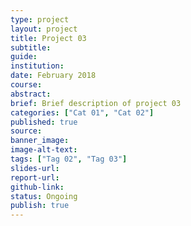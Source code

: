```yaml
---
type: project
layout: project
title: Project 03
subtitle: 
guide: 
institution: 
date: February 2018
course: 
abstract: 
brief: Brief description of project 03
categories: ["Cat 01", "Cat 02"]
published: true
source: 
banner_image: 
image-alt-text: 
tags: ["Tag 02", "Tag 03"]
slides-url: 
report-url: 
github-link: 
status: Ongoing
publish: true
---
```

